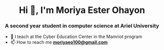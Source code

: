 <h1 align="center">Hi 👋, I'm Moriya Ester Ohayon</h1>
<h3 align="center">A second year student in computer science at Ariel University</h3>

- 🔭 I teach at the Cyber Education Center in the Mamriot program
- 📫 How to reach me **moriyaeo100@gmail.com**

